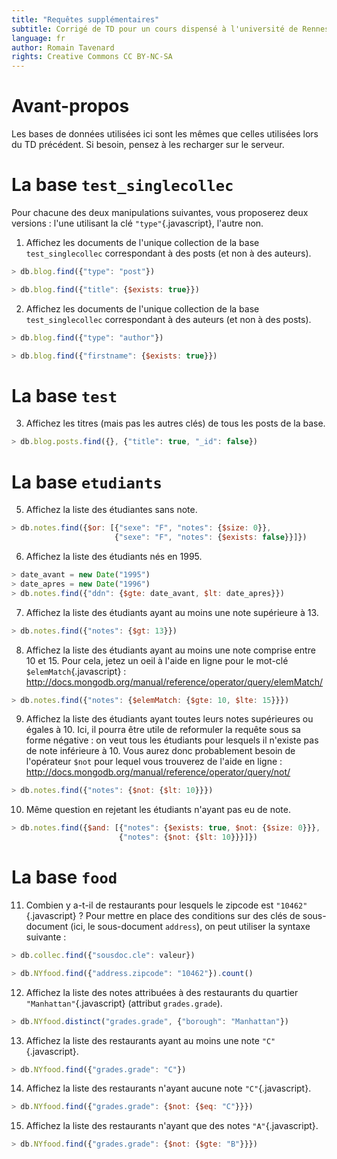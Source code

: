 ```yaml
---
title: "Requêtes supplémentaires"
subtitle: Corrigé de TD pour un cours dispensé à l'université de Rennes 2
language: fr
author: Romain Tavenard
rights: Creative Commons CC BY-NC-SA
---
```


# Avant-propos

Les bases de données utilisées ici sont les mêmes que celles utilisées lors du TD précédent. Si besoin, pensez à les recharger sur le serveur.

# La base `test_singlecollec`

Pour chacune des deux manipulations suivantes, vous proposerez deux versions : l'une utilisant la clé `"type"`{.javascript}, l'autre non.

1. Affichez les documents de l'unique collection de la base `test_singlecollec` correspondant à des posts (et non à des auteurs).

```javascript
> db.blog.find({"type": "post"})
```

```javascript
> db.blog.find({"title": {$exists: true}})
```

2. Affichez les documents de l'unique collection de la base `test_singlecollec` correspondant à des auteurs (et non à des posts).

```javascript
> db.blog.find({"type": "author"})
```

```javascript
> db.blog.find({"firstname": {$exists: true}})
```

# La base `test`

3. Affichez les titres (mais pas les autres clés) de tous les posts de la base.

```javascript
> db.blog.posts.find({}, {"title": true, "_id": false})
```

# La base `etudiants`

5. Affichez la liste des étudiantes sans note.

```javascript
> db.notes.find({$or: [{"sexe": "F", "notes": {$size: 0}},
                       {"sexe": "F", "notes": {$exists: false}}]})
```

6. Affichez la liste des étudiants nés en 1995.

```javascript
> date_avant = new Date("1995")
> date_apres = new Date("1996")
> db.notes.find({"ddn": {$gte: date_avant, $lt: date_apres}})
```

7. Affichez la liste des étudiants ayant au moins une note supérieure à 13.

```javascript
> db.notes.find({"notes": {$gt: 13}})
```

8. Affichez la liste des étudiants ayant au moins une note comprise entre 10 et 15. Pour cela, jetez un oeil à l'aide en ligne pour le mot-clé `$elemMatch`{.javascript} : <http://docs.mongodb.org/manual/reference/operator/query/elemMatch/>

```javascript
> db.notes.find({"notes": {$elemMatch: {$gte: 10, $lte: 15}}})
```

9. Affichez la liste des étudiants ayant toutes leurs notes supérieures ou égales à 10. Ici, il pourra être utile de reformuler la requête sous sa forme négative : on veut tous les étudiants pour lesquels il n'existe pas de note inférieure à 10. Vous aurez donc probablement besoin de l'opérateur `$not` pour lequel vous trouverez de l'aide en ligne : <http://docs.mongodb.org/manual/reference/operator/query/not/>

```javascript
> db.notes.find({"notes": {$not: {$lt: 10}}})
```

10. Même question en rejetant les étudiants n'ayant pas eu de note.

```javascript
> db.notes.find({$and: [{"notes": {$exists: true, $not: {$size: 0}}},
                        {"notes": {$not: {$lt: 10}}}]})
```

# La base `food`

11. Combien y a-t-il de restaurants pour lesquels le zipcode est `"10462"`{.javascript} ? Pour mettre en place des conditions sur des clés de sous-document (ici, le sous-document `address`), on peut utiliser la syntaxe suivante :

```javascript
> db.collec.find({"sousdoc.cle": valeur})
```

```javascript
> db.NYfood.find({"address.zipcode": "10462"}).count()
```

12. Affichez la liste des notes attribuées à des restaurants du quartier `"Manhattan"`{.javascript} (attribut `grades.grade`).

```javascript
> db.NYfood.distinct("grades.grade", {"borough": "Manhattan"})
```

13. Affichez la liste des restaurants ayant au moins une note `"C"`{.javascript}.

```javascript
> db.NYfood.find({"grades.grade": "C"})
```

14. Affichez la liste des restaurants n'ayant aucune note `"C"`{.javascript}.

```javascript
> db.NYfood.find({"grades.grade": {$not: {$eq: "C"}}})
```

15. Affichez la liste des restaurants n'ayant que des notes `"A"`{.javascript}.

```javascript
> db.NYfood.find({"grades.grade": {$not: {$gte: "B"}}})
```
